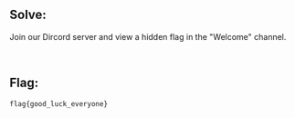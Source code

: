 ## Solve:

Join our Dircord server and view a hidden flag in the "Welcome" channel.

<br/>

## Flag:
`flag{good_luck_everyone}`
